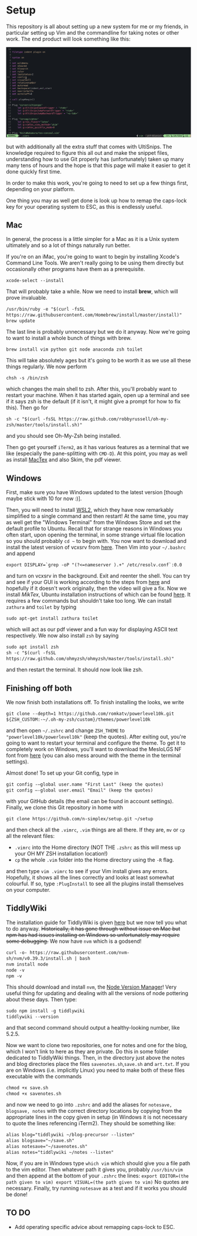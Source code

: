 # Setup

This repository is all about setting up a new system for me or my friends, in particular setting up Vim and the commandline for taking notes or other work. The end product will look something like this:

![A hint of what's to come when this is all done](EndProduct.png)

but with additionally all the extra stuff that comes with UltiSnips. The knowledge required to figure this all out and make the snippet files, understanding how to use Git properly has (unfortunately) taken up many many tens of hours and the hope is that this page will make it easier to get it done quickly first time.

In order to make this work, you're going to need to set up a few things first, depending on your platform.

One thing you may as well get done is look up how to remap the caps-lock key for your operating system to ESC, as this is endlessly useful.

## Mac

In general, the process is a little simpler for a Mac as it is a Unix system ultimately and so a lot of things naturally run better.

If you're on an iMac, you're going to want to begin by installing Xcode's Command Line Tools. We aren't really going to be using them directly but occasionally other programs have them as a prerequisite.

```
xcode-select --install
```
That will probably take a while. Now we need to install **brew**, which will prove invaluable. 
```
/usr/bin/ruby -e "$(curl -fsSL https://raw.githubusercontent.com/Homebrew/install/master/install)"
brew update
```
The last line is probably unnecessary but we do it anyway. Now we're going to want to install a whole bunch of things with brew.
```
brew install vim python git node anaconda zsh toilet
```
This will take absolutely ages but it's going to be worth it as we use all these things regularly. We now perform
```
chsh -s /bin/zsh
```
which changes the main shell to zsh. After this, you'll probably want to restart your machine. When it has started again, open up a terminal and see if it says zsh is the default (if it isn't, it might give a prompt for how to fix this). Then go for
```
sh -c "$(curl -fsSL https://raw.github.com/robbyrussell/oh-my-zsh/master/tools/install.sh)"
```
and you should see Oh-My-Zsh being installed.

Then go get yourself `iTerm2`, as it has various features as a terminal that we like (especially the pane-splitting with `CMD-D`). At this point, you may as well as install [MacTex](https://www.tug.org/mactex/) and also Skim, the pdf viewer.

## Windows

First, make sure you have Windows updated to the latest version [though maybe stick with 10 for now :)].

Then, you will need to install [WSL2](https://docs.microsoft.com/en-us/windows/wsl/install), which they have now remarkably simplified to a single command and then restart! At the same time, you may as well get the "Windows Terminal" from the Windows Store and set the default profile to Ubuntu. Recall that for strange reasons in Windows you often start, upon opening the terminal, in some strange virtual file location so you should probably ``cd ~`` to begin with. You now want to download and install the latest version of vcxsrv from [here](https://github.com/ArcticaProject/vcxsrv/releases). Then Vim into your `~/.bashrc` and append
```
export DISPLAY=`grep -oP "(?<=nameserver ).+" /etc/resolv.conf`:0.0
```
and turn on vcxsrv in the background. Exit and reenter the shell. You can try and see if your GUI is working according to the steps from [here](https://www.youtube.com/watch?v=6_mbd1hvUnE) and hopefully if it doesn't work originally, then the video will give a fix. Now we install *MikTex*, Ubuntu installation instructions of which can be found [here](https://miktex.org/download). It requires a few commands but shouldn't take too long. We can install `zathura` and `toilet` by typing
```
sudo apt-get install zathura toilet
```
which will act as our pdf viewer and a fun way for displaying ASCII text respectively. We now also install `zsh` by saying
```
sudo apt install zsh
sh -c "$(curl -fsSL https://raw.github.com/ohmyzsh/ohmyzsh/master/tools/install.sh)"
```
and then restart the terminal. It should now look like zsh. 

## Finishing off both

We now finish both installations off. To finish installing the looks, we write
```
git clone --depth=1 https://github.com/romkatv/powerlevel10k.git ${ZSH_CUSTOM:-~/.oh-my-zsh/custom}/themes/powerlevel10k
```
and then open `~/.zshrc` and change `ZSH_THEME` to `"powerlevel10k/powerlevel10k"` (keep the quotes). After exiting out, you're going to want to restart your terminal and configure the theme. To get it to completely work on Windows, you'll want to download the MesloLGS NF font from [here](https://github.com/romkatv/powerlevel10k#meslo-nerd-font-patched-for-powerlevel10k) (you can also mess around with the theme in the terminal settings).

Almost done! To set up your Git config, type in
```
git config -—global user.name "First Last" (keep the quotes)
git config —-global user.email "Email" (keep the quotes)
```
with your GitHub details (the email can be found in account settings). Finally, we clone this Git repository in home with
```
git clone https://github.com/n-simplex/setup.git ~/setup
```
and then check all the `.vimrc`, `.vim` things are all there. If they are, `mv` or `cp` all the relevant files:

* ``.vimrc`` into the Home directory (NOT THE ``.zshrc`` as this will mess up your OH MY ZSH installation location!)
* ``cp`` the whole ``.vim`` folder into the Home directory using the ``-R`` flag.

and then type `vim .vimrc` to see if your Vim install gives any errors. Hopefully, it shows all the lines correctly and looks at least somewhat colourful. If so, type `:PlugInstall` to see all the plugins install themselves on your computer.

## TiddlyWiki

The installation guide for TiddlyWiki is given [here](https://tiddlywiki.com/static/Installing%2520TiddlyWiki%2520on%2520Node.js.html) but we now tell you what to do anyway. ~~Historically, it has gone through without issue on Mac but npm has had issues installing on Windows so unfortunately may require some debugging.~~ We now have ``nvm`` which is a godsend!
```
curl -o- https://raw.githubusercontent.com/nvm-sh/nvm/v0.39.3/install.sh | bash
nvm install node
node -v
npm -v
```

This should download and install ``nvm``, the [Node Version Manager](https://github.com/nvm-sh/nvm)! Very useful thing for updating and dealing with all the versions of node pottering about these days. Then type:
```
sudo npm install -g tiddlywiki
tiddlywiki --version
```
and that second command should output a healthy-looking number, like 5.2.5.

Now we want to clone two repositories, one for notes and one for the blog, which I won't link to here as they are private. Do this in some folder dedicated to TiddlyWiki things. Then, in the directory just above the notes and blog directories place the files `savenotes.sh`,`save.sh` and `art.txt`. If you are on Windows (i.e. implicitly Linux) you need to make both of these files executable with the commands
```
chmod +x save.sh
chmod +x savenotes.sh
```
and now we need to go into ``.zshrc`` and add the aliases for ``notesave, blogsave, notes`` with the correct directory locations by copying from the appropriate lines in the copy given in setup (in Windows it is not necessary to quote the lines referencing iTerm2). They should be something like:
```
alias blog="tiddlywiki ~/blog-precursor --listen"
alias blogsave="~/save.sh"
alias notesave="~/savenotes.sh"
alias notes="tiddlywiki ~/notes --listen"
```
Now, if you are in Windows type ``which vim`` which should give you a file path to the vim editor. Then whatever path it gives you, probably ``/usr/bin/vim`` and then append at the bottom of your ``.zshrc`` the lines:
``
export EDITOR=(the path given to vim)
export VISUAL=(the path given to vim)
``
No quotes are necessary. Finally, try running ``notesave`` as a test and if it works you should be done!

## TO DO

- Add operating specific advice about remapping caps-lock to ESC.
